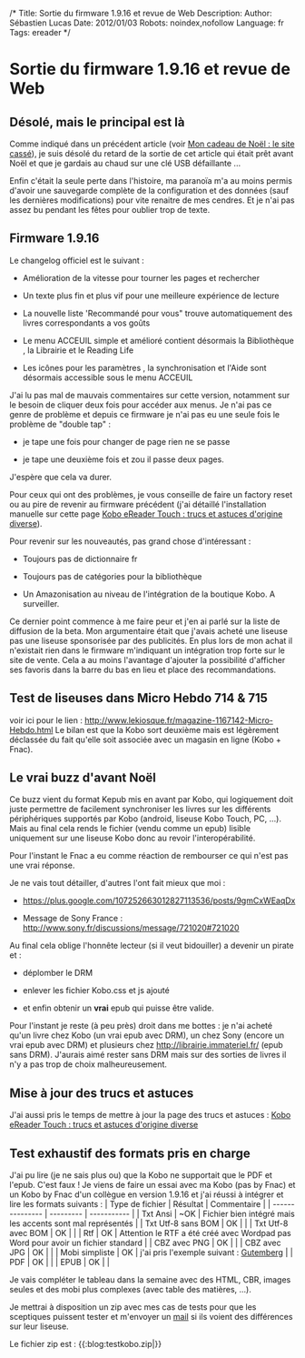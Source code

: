 /*
Title: Sortie du firmware 1.9.16 et revue de Web
Description: 
Author: Sébastien Lucas
Date: 2012/01/03
Robots: noindex,nofollow
Language: fr
Tags: ereader
*/
# Sortie du firmware 1.9.16 et revue de Web

## Désolé, mais le principal est là
Comme indiqué dans un précédent article (voir [Mon cadeau de Noël : le site cassé](/blog/cadeau-noel-site-out)), je suis désolé du retard de la sortie de cet article qui était prêt avant Noël et que je gardais au chaud sur une clé USB défaillante ...

Enfin c'était la seule perte dans l'histoire, ma paranoïa m'a au moins permis d'avoir une sauvegarde complète de la configuration et des données (sauf les dernières modifications) pour vite renaitre de mes cendres. Et je n'ai pas assez bu pendant les fêtes pour oublier trop de texte.

## Firmware 1.9.16

Le changelog officiel est le suivant :

*	Amélioration de la vitesse pour tourner les pages et rechercher

*	Un texte plus fin et plus vif pour une meilleure expérience de lecture

*	La nouvelle liste 'Recommandé pour vous" trouve automatiquement des livres correspondants a vos goûts

*	Le menu ACCEUIL simple et amélioré contient désormais la Bibliothèque , la Librairie et le Reading Life

*	Les icônes pour les paramètres , la synchronisation et l'Aide sont désormais accessible sous le menu ACCEUIL
  
J'ai lu pas mal de mauvais commentaires sur cette version, notamment sur le besoin de cliquer deux fois pour accéder aux menus. Je n'ai pas ce genre de problème et depuis ce firmware je n'ai pas eu une seule fois le problème de "double tap" : 

*	je tape une fois pour changer de page rien ne se passe

*	je tape une deuxième fois et zou il passe deux pages.

J'espère que cela va durer.

Pour ceux qui ont des problèmes, je vous conseille de faire un factory reset ou au pire de revenir au firmware précédent (j'ai détaillé l'installation manuelle sur cette page [Kobo eReader Touch : trucs et astuces d'origine diverse](/blog/kobo-ereader-touch-5)).
  
Pour revenir sur les nouveautés, pas grand chose d'intéressant :

*	Toujours pas de dictionnaire fr

*	Toujours pas de catégories pour la bibliothèque

*	Un Amazonisation au niveau de l'intégration de la boutique Kobo. A surveiller.

Ce dernier point commence à me faire peur et j'en ai parlé sur la liste de diffusion de la beta. Mon argumentaire était que j'avais acheté une liseuse pas une liseuse sponsorisée par des publicités. En plus lors de mon achat il n'existait rien dans le firmware m'indiquant un intégration trop forte sur le site de vente. Cela a au moins l'avantage d'ajouter la possibilité d'afficher ses favoris dans la barre du bas en lieu et place des recommandations.
## Test de liseuses dans Micro Hebdo 714 & 715

voir ici pour le lien : http://www.lekiosque.fr/magazine-1167142-Micro-Hebdo.html
Le bilan est que la Kobo sort deuxième mais est légèrement déclassée du fait qu'elle soit associée avec un magasin en ligne (Kobo + Fnac).
## Le vrai buzz d'avant Noël

Ce buzz vient du format Kepub mis en avant par Kobo, qui logiquement doit juste permettre de facilement synchroniser les livres sur les différents périphériques supportés par Kobo (android, liseuse Kobo Touch, PC, ...). Mais au final cela rends le fichier (vendu comme un epub) lisible uniquement sur une liseuse Kobo donc au revoir l'interopérabilité.

Pour l'instant le Fnac a eu comme réaction de rembourser ce qui n'est pas une vrai réponse.

Je ne vais tout détailler, d'autres l'ont fait mieux que moi : 

*	https://plus.google.com/107252663012827113536/posts/9gmCxWEaqDx

*	Message de Sony France : http://www.sony.fr/discussions/message/721020#721020
  
Au final cela oblige l'honnête lecteur (si il veut bidouiller) a devenir un pirate et : 

*	déplomber le DRM 

*	enlever les fichier Kobo.css et js ajouté

*	et enfin obtenir un **vrai** epub qui puisse être valide.

Pour l'instant je reste (à peu près) droit dans me bottes : je n'ai acheté qu'un livre chez Kobo (un vrai epub avec DRM), un chez Sony (encore un vrai epub avec DRM) et plusieurs chez http://librairie.immateriel.fr/ (epub sans DRM). J'aurais aimé rester sans DRM mais sur des sorties de livres il n'y a pas trop de choix malheureusement.
## Mise à jour des trucs et astuces

J'ai aussi pris le temps de mettre à jour la page des trucs et astuces : [Kobo eReader Touch : trucs et astuces d'origine diverse](/blog/kobo-ereader-touch-5)
## Test exhaustif des formats pris en charge

J'ai pu lire (je ne sais plus ou) que la Kobo ne supportait que le PDF et l'epub. C'est faux !
Je viens de faire un essai avec ma Kobo (pas by Fnac) et un Kobo by Fnac d'un collègue en version 1.9.16 et j'ai réussi à intégrer et lire les formats suivants :
 | Type de fichier    | Résultat | Commentaire                                                                          | 
 | ---------------    | --------- | -----------                                                                          | 
 | Txt Ansi           | ~OK       | Fichier bien intégré mais les accents sont mal représentés                       | 
 | Txt Utf-8 sans BOM | OK        |                                                                                      | 
 | Txt Utf-8 avec BOM | OK        |                                                                                      | 
 | Rtf                | OK        | Attention le RTF a été créé avec Wordpad pas Word pour avoir un fichier standard | 
 | CBZ avec PNG       | OK        |                                                                                      | 
 | CBZ avec JPG       | OK        |                                                                                      | 
 | Mobi simpliste     | OK        | j'ai pris l'exemple suivant : [Gutemberg](http://www.gutenberg.org/ebooks/18262)     | 
 | PDF                | OK        |                                                                                      | 
 | EPUB               | OK        |                                                                                      | 

Je vais compléter le tableau dans la semaine avec des HTML, CBR, images seules et des mobi plus complexes (avec table des matières, ...).

Je mettrai à disposition un zip avec mes cas de tests pour que les sceptiques puissent tester et m'envoyer un [mail](/user/sebastien_lucas) si ils voient des différences sur leur liseuse.

Le fichier zip est : {{:blog:testkobo.zip|}}
